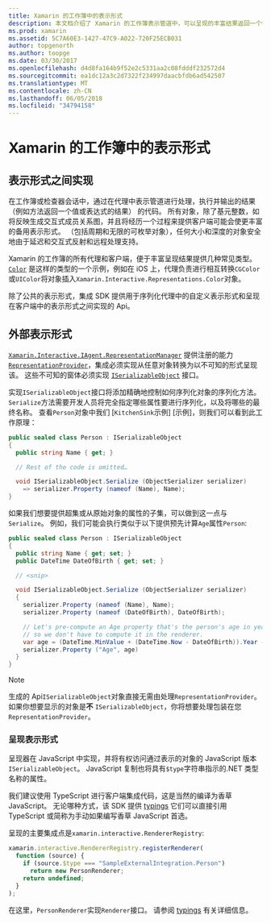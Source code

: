 ```yaml
---
title: Xamarin 的工作簿中的表示形式
description: 本文档介绍了 Xamarin 的工作簿表示管道中，可以呈现的丰富结果返回一个值的任何代码。
ms.prod: xamarin
ms.assetid: 5C7A60E3-1427-47C9-A022-720F25ECB031
author: topgenorth
ms.author: toopge
ms.date: 03/30/2017
ms.openlocfilehash: d4d8fa164b9f52e2c5331aa2c08fdddf232572d4
ms.sourcegitcommit: ea1dc12a3c2d7322f234997daacbfdb6ad542507
ms.translationtype: MT
ms.contentlocale: zh-CN
ms.lasthandoff: 06/05/2018
ms.locfileid: "34794158"
---
```

# <a name="representations-in-xamarin-workbooks"></a>Xamarin 的工作簿中的表示形式

## <a name="representations"></a>表示形式之间实现

在工作簿或检查器会话中，通过在代理中表示管道进行处理，执行并输出的结果 （例如方法返回一个值或表达式的结果） 的代码。 所有对象，除了基元整数，如将反映生成交互式成员关系图，并且将经历一个过程来提供客户端可能会使更丰富的备用表示形式。 （包括周期和无限的可枚举对象），任何大小和深度的对象安全地由于延迟和交互式反射和远程处理支持。

Xamarin 的工作簿的所有代理和客户端，便于丰富呈现结果提供几种常见类型。 [`Color`][xir-color] 是这样的类型的一个示例，例如在 iOS 上，代理负责进行相互转换`CGColor`或`UIColor`将对象插入`Xamarin.Interactive.Representations.Color`对象。

除了公共的表示形式，集成 SDK 提供用于序列化代理中的自定义表示形式和呈现在客户端中的表示形式之间实现的 Api。

## <a name="external-representations"></a>外部表示形式

[`Xamarin.Interactive.IAgent.RepresentationManager`][repman] 提供注册的能力 [`RepresentationProvider`][repp]，集成必须实现从任意对象转换为以不可知的形式呈现该。 这些不可知的窗体必须实现 [`ISerializableObject`][serobj] 接口。

实现`ISerializableObject`接口将添加精确地控制如何序列化对象的序列化方法。 `Serialize`方法需要开发人员将完全指定哪些属性要进行序列化，以及将哪些的最终名称。 查看`Person`对象中我们 [`KitchenSink`示例] [示例]，则我们可以看到此工作原理：

```csharp
public sealed class Person : ISerializableObject
{
  public string Name { get; }

  // Rest of the code is omitted…

  void ISerializableObject.Serialize (ObjectSerializer serializer)
    => serializer.Property (nameof (Name), Name);
}
```

如果我们想要提供超集或从原始对象的属性的子集，可以做到这一点与`Serialize`。 例如，我们可能会执行类似于以下提供预先计算`Age`属性`Person`:

```csharp
public sealed class Person : ISerializableObject
{
  public string Name { get; set; }
  public DateTime DateOfBirth { get; set; }

  // <snip>

  void ISerializableObject.Serialize (ObjectSerializer serializer)
  {
    serializer.Property (nameof (Name), Name);
    serializer.Property (nameof (DateOfBirth), DateOfBirth);

    // Let's pre-compute an Age property that's the person's age in years,
    // so we don't have to compute it in the renderer.
    var age = (DateTime.MinValue + (DateTime.Now - DateOfBirth)).Year - 1;
    serializer.Property ("Age", age)
  }
}
```

> [!NOTE]
> 生成的 Api`ISerializableObject`对象直接无需由处理`RepresentationProvider`。 如果你想要显示的对象是**不** `ISerializableObject`，你将想要处理包装在您`RepresentationProvider`。

### <a name="rendering-a-representation"></a>呈现表示形式

呈现器在 JavaScript 中实现，并将有权访问通过表示的对象的 JavaScript 版本`ISerializableObject`。 JavaScript 复制也将具有`$type`字符串指示的.NET 类型名称的属性。

我们建议使用 TypeScript 进行客户端集成代码，这是当然的编译为香草 JavaScript。 无论哪种方式，该 SDK 提供 [typings][typings] 它们可以直接引用 TypeScript 或简称为手动如果编写香草 JavaScript 首选。

呈现的主要集成点是`xamarin.interactive.RendererRegistry`:

```js
xamarin.interactive.RendererRegistry.registerRenderer(
  function (source) {
    if (source.$type === "SampleExternalIntegration.Person")
      return new PersonRenderer;
    return undefined;
  }
);
```

在这里，`PersonRenderer`实现`Renderer`接口。 请参阅 [typings][typings] 有关详细信息。

[typings]: https://github.com/xamarin/Workbooks/blob/master/SDK/typings/xamarin-interactive.d.ts
[xir-color]: https://developer.xamarin.com/api/type/Xamarin.Interactive.Representations.Color/
[repman]: https://developer.xamarin.com/api/type/Xamarin.Interactive.Representations.IRepresentationManager/
[repp]: https://developer.xamarin.com/api/type/Xamarin.Interactive.Representations.RepresentationProvider/
[serobj]: https://developer.xamarin.com/api/type/Xamarin.Interactive.Serialization.ISerializableObject/
